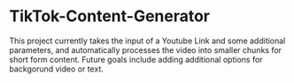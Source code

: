 # TikTok-Content-Generator

This project currently takes the input of a Youtube Link and some additional parameters, and automatically processes the video into smaller chunks for short form content. Future goals include adding additional options for backgorund video or text.
